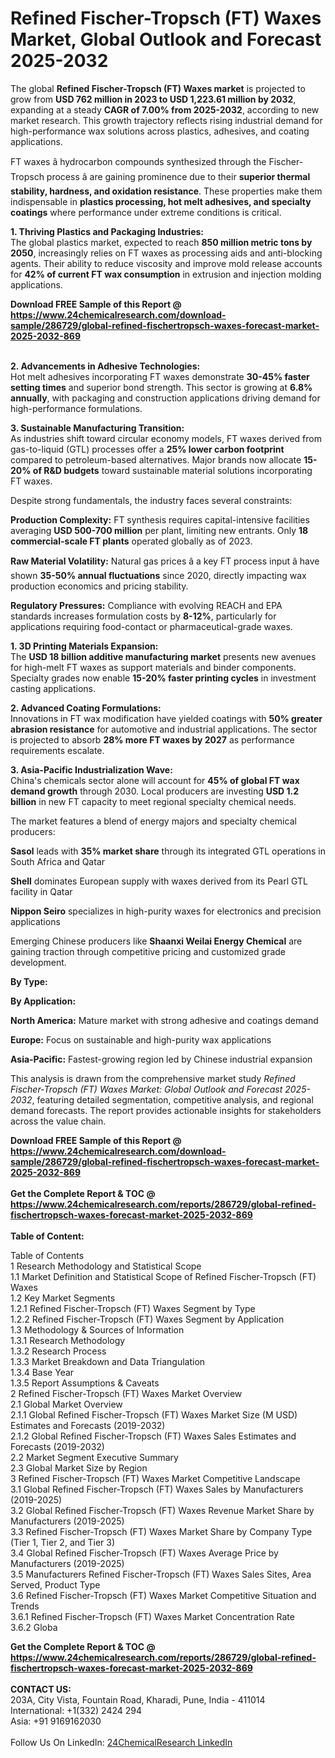 <h1>Refined Fischer-Tropsch (FT) Waxes Market, Global Outlook and Forecast 2025-2032</h1><p>The global <strong>Refined Fischer-Tropsch (FT) Waxes market</strong> is projected to grow from <strong>USD 762 million in 2023 to USD 1,223.61 million by 2032</strong>, expanding at a steady <strong>CAGR of 7.00% from 2025-2032</strong>, according to new market research. This growth trajectory reflects rising industrial demand for high-performance wax solutions across plastics, adhesives, and coating applications.</p><p>FT waxes â hydrocarbon compounds synthesized through the Fischer-Tropsch process â are gaining prominence due to their <strong>superior thermal stability, hardness, and oxidation resistance</strong>. These properties make them indispensable in <strong>plastics processing, hot melt adhesives, and specialty coatings</strong> where performance under extreme conditions is critical.</p><p><strong>1. Thriving Plastics and Packaging Industries:</strong><br>
The global plastics market, expected to reach <strong>850 million metric tons by 2050</strong>, increasingly relies on FT waxes as processing aids and anti-blocking agents. Their ability to reduce viscosity and improve mold release accounts for <strong>42% of current FT wax consumption</strong> in extrusion and injection molding applications.</p><div><b>Download FREE Sample of this Report @ 
            <a href="https://www.24chemicalresearch.com/download-sample/286729/global-refined-fischertropsch-waxes-forecast-market-2025-2032-869">
            https://www.24chemicalresearch.com/download-sample/286729/global-refined-fischertropsch-waxes-forecast-market-2025-2032-869</a></b></div><br><p><strong>2. Advancements in Adhesive Technologies:</strong><br>
Hot melt adhesives incorporating FT waxes demonstrate <strong>30-45% faster setting times</strong> and superior bond strength. This sector is growing at <strong>6.8% annually</strong>, with packaging and construction applications driving demand for high-performance formulations.</p><p><strong>3. Sustainable Manufacturing Transition:</strong><br>
As industries shift toward circular economy models, FT waxes derived from gas-to-liquid (GTL) processes offer a <strong>25% lower carbon footprint</strong> compared to petroleum-based alternatives. Major brands now allocate <strong>15-20% of R&amp;D budgets</strong> toward sustainable material solutions incorporating FT waxes.</p><p>Despite strong fundamentals, the industry faces several constraints:</p><p><strong>Production Complexity:</strong> FT synthesis requires capital-intensive facilities averaging <strong>USD 500-700 million</strong> per plant, limiting new entrants. Only <strong>18 commercial-scale FT plants</strong> operated globally as of 2023.</p><p><strong>Raw Material Volatility:</strong> Natural gas prices â a key FT process input â have shown <strong>35-50% annual fluctuations</strong> since 2020, directly impacting wax production economics and pricing stability.</p><p><strong>Regulatory Pressures:</strong> Compliance with evolving REACH and EPA standards increases formulation costs by <strong>8-12%</strong>, particularly for applications requiring food-contact or pharmaceutical-grade waxes.</p><p><strong>1. 3D Printing Materials Expansion:</strong><br>
The <strong>USD 18 billion additive manufacturing market</strong> presents new avenues for high-melt FT waxes as support materials and binder components. Specialty grades now enable <strong>15-20% faster printing cycles</strong> in investment casting applications.</p><p><strong>2. Advanced Coating Formulations:</strong><br>
Innovations in FT wax modification have yielded coatings with <strong>50% greater abrasion resistance</strong> for automotive and industrial applications. The sector is projected to absorb <strong>28% more FT waxes by 2027</strong> as performance requirements escalate.</p><p><strong>3. Asia-Pacific Industrialization Wave:</strong><br>
China's chemicals sector alone will account for <strong>45% of global FT wax demand growth</strong> through 2030. Local producers are investing <strong>USD 1.2 billion</strong> in new FT capacity to meet regional specialty chemical needs.</p><p>The market features a blend of energy majors and specialty chemical producers:</p><p><strong>Sasol</strong> leads with <strong>35% market share</strong> through its integrated GTL operations in South Africa and Qatar</p><p><strong>Shell</strong> dominates European supply with waxes derived from its Pearl GTL facility in Qatar</p><p><strong>Nippon Seiro</strong> specializes in high-purity waxes for electronics and precision applications</p><p>Emerging Chinese producers like <strong>Shaanxi Weilai Energy Chemical</strong> are gaining traction through competitive pricing and customized grade development.</p><p><strong>By Type:</strong></p><p><strong>By Application:</strong></p><p><strong>North America:</strong> Mature market with strong adhesive and coatings demand</p><p><strong>Europe:</strong> Focus on sustainable and high-purity wax applications</p><p><strong>Asia-Pacific:</strong> Fastest-growing region led by Chinese industrial expansion</p><p>This analysis is drawn from the comprehensive market study <em>Refined Fischer-Tropsch (FT) Waxes Market: Global Outlook and Forecast 2025-2032</em>, featuring detailed segmentation, competitive analysis, and regional demand forecasts. The report provides actionable insights for stakeholders across the value chain.</p><div><b>Download FREE Sample of this Report @ 
            <a href="https://www.24chemicalresearch.com/download-sample/286729/global-refined-fischertropsch-waxes-forecast-market-2025-2032-869">
            https://www.24chemicalresearch.com/download-sample/286729/global-refined-fischertropsch-waxes-forecast-market-2025-2032-869</a></b></div><br><div><b>Get the Complete Report & TOC @ 
            <a href="https://www.24chemicalresearch.com/reports/286729/global-refined-fischertropsch-waxes-forecast-market-2025-2032-869">
            https://www.24chemicalresearch.com/reports/286729/global-refined-fischertropsch-waxes-forecast-market-2025-2032-869</a></b></div><br>
            <b>Table of Content:</b><p>Table of Contents<br />
1 Research Methodology and Statistical Scope<br />
1.1 Market Definition and Statistical Scope of Refined Fischer-Tropsch (FT) Waxes<br />
1.2 Key Market Segments<br />
1.2.1 Refined Fischer-Tropsch (FT) Waxes Segment by Type<br />
1.2.2 Refined Fischer-Tropsch (FT) Waxes Segment by Application<br />
1.3 Methodology & Sources of Information<br />
1.3.1 Research Methodology<br />
1.3.2 Research Process<br />
1.3.3 Market Breakdown and Data Triangulation<br />
1.3.4 Base Year<br />
1.3.5 Report Assumptions & Caveats<br />
2 Refined Fischer-Tropsch (FT) Waxes Market Overview<br />
2.1 Global Market Overview<br />
2.1.1 Global Refined Fischer-Tropsch (FT) Waxes Market Size (M USD) Estimates and Forecasts (2019-2032)<br />
2.1.2 Global Refined Fischer-Tropsch (FT) Waxes Sales Estimates and Forecasts (2019-2032)<br />
2.2 Market Segment Executive Summary<br />
2.3 Global Market Size by Region<br />
3 Refined Fischer-Tropsch (FT) Waxes Market Competitive Landscape<br />
3.1 Global Refined Fischer-Tropsch (FT) Waxes Sales by Manufacturers (2019-2025)<br />
3.2 Global Refined Fischer-Tropsch (FT) Waxes Revenue Market Share by Manufacturers (2019-2025)<br />
3.3 Refined Fischer-Tropsch (FT) Waxes Market Share by Company Type (Tier 1, Tier 2, and Tier 3)<br />
3.4 Global Refined Fischer-Tropsch (FT) Waxes Average Price by Manufacturers (2019-2025)<br />
3.5 Manufacturers Refined Fischer-Tropsch (FT) Waxes Sales Sites, Area Served, Product Type<br />
3.6 Refined Fischer-Tropsch (FT) Waxes Market Competitive Situation and Trends<br />
3.6.1 Refined Fischer-Tropsch (FT) Waxes Market Concentration Rate<br />
3.6.2 Globa</p><div><b>Get the Complete Report & TOC @ 
            <a href="https://www.24chemicalresearch.com/reports/286729/global-refined-fischertropsch-waxes-forecast-market-2025-2032-869">
            https://www.24chemicalresearch.com/reports/286729/global-refined-fischertropsch-waxes-forecast-market-2025-2032-869</a></b></div><br><b>CONTACT US:</b><br>
            203A, City Vista, Fountain Road, Kharadi, Pune, India - 411014<br>
            International: +1(332) 2424 294<br>
            Asia: +91 9169162030 <br><br>
            Follow Us On LinkedIn: <a href="https://www.linkedin.com/company/24chemicalresearch/">24ChemicalResearch LinkedIn</a>